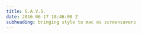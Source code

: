 ```yaml
---
title: S.A.V.S.
date: 2016-06-17 18:46:00 Z
subheading: bringing style to mac os screensavers
---
```



